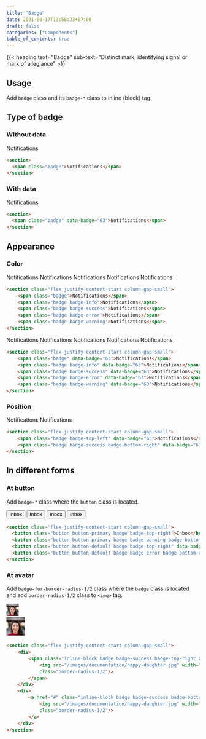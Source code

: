 ```yaml
---
title: "Badge"
date: 2021-06-17T13:58:33+07:00
draft: false
categories: ["Components"]
table_of_contents: true
---
```


{{< heading text="Badge" sub-text="Distinct mark, identifying signal or mark of allegiance" >}}

## Usage

Add `badge` class and its `badge-*` class to inline (block) tag.

## Type of badge

### Without data

<section>
    <span class="badge badge-bottom-right">Notifications</span>
</section>

```html
<section>
  <span class="badge">Notifications</span>
</section>
```

### With data

<section>
    <span class="badge" data-badge="63">Notifications</span>
</section>

```html
<section>
  <span class="badge" data-badge="63">Notifications</span>
</section>
```

## Appearance

### Color

<section class="flex justify-content-start column-gap-small">
    <span class="badge">Notifications</span>
    <span class="badge badge-info">Notifications</span>
    <span class="badge badge-success">Notifications</span>
    <span class="badge badge-error">Notifications</span>
    <span class="badge badge-warning">Notifications</span>
</section>

``` html
<section class="flex justify-content-start column-gap-small">
    <span class="badge">Notifications</span>
    <span class="badge badge-info">Notifications</span>
    <span class="badge badge-success">Notifications</span>
    <span class="badge badge-error">Notifications</span>
    <span class="badge badge-warning">Notifications</span>
</section>
```

<section class="flex justify-content-start column-gap-small">
    <span class="badge" data-badge="63">Notifications</span>
    <span class="badge badge-info" data-badge="63">Notifications</span>
    <span class="badge badge-success" data-badge="63">Notifications</span>
    <span class="badge badge-error" data-badge="63">Notifications</span>
    <span class="badge badge-warning" data-badge="63">Notifications</span>
</section>

``` html
<section class="flex justify-content-start column-gap-small">
    <span class="badge" data-badge="63">Notifications</span>
    <span class="badge badge-info" data-badge="63">Notifications</span>
    <span class="badge badge-success" data-badge="63">Notifications</span>
    <span class="badge badge-error" data-badge="63">Notifications</span>
    <span class="badge badge-warning" data-badge="63">Notifications</span>
</section>
```

### Position

<section class="flex justify-content-start column-gap-small">
    <span class="badge badge-top-left" data-badge="63">Notifications</span>
    <span class="badge badge-success badge-bottom-right" data-badge="63">Notifications</span>
</section>

``` html
<section class="flex justify-content-start column-gap-small">
    <span class="badge badge-top-left" data-badge="63">Notifications</span>
    <span class="badge badge-success badge-bottom-right" data-badge="63">Notifications</span>
</section>
```

## In different forms

### At button

Add `badge-*` class where the `button` class is located.

<section class="flex justify-content-start column-gap-small">
    <button class="button button-primary badge badge-top-right">Inbox</button>
    <button class="button button-primary badge badge-warning badge-bottom-right">Inbox</button>
    <button class="button button-default badge badge-top-right" data-badge="5">Inbox</button>
    <button class="button button-default badge badge-error badge-bottom-right" data-badge="5">Inbox</button>
</section>

```html
<section class="flex justify-content-start column-gap-small">
  <button class="button button-primary badge badge-top-right">Inbox</button>
  <button class="button button-primary badge badge-warning badge-bottom-right">Inbox</button>
  <button class="button button-default badge badge-top-right" data-badge="5">Inbox</button>
  <button class="button button-default badge badge-error badge-bottom-right" data-badge="5">Inbox</button>
</section>
```

### At avatar

Add `badge-for-border-radius-1/2` class where the `badge` class is located and add `border-radius-1/2` class to `<img>` tag.

<section class="flex justify-content-start column-gap-small">
    <div>
        <span class="inline-block badge badge-success badge-top-right badge-for-border-radius-1/2">
            <img src="/images/documentation/happy-daughter.jpg" width="32" height="32"
            class="border-radius-1/2"/>
        </span>
    </div>
    <div>
        <a href="#" class="inline-block badge badge-success badge-bottom-right badge-for-border-radius-1/2">
            <img src="/images/documentation/happy-daughter.jpg" width="48" height="48"
            class="border-radius-1/2"/>
        </a>
    </div>
</section>

```html
<section class="flex justify-content-start column-gap-small">
    <div>
        <span class="inline-block badge badge-success badge-top-right badge-for-border-radius-1/2">
            <img src="/images/documentation/happy-daughter.jpg" width="32" height="32"
            class="border-radius-1/2"/>
        </span>
    </div>
    <div>
        <a href="#" class="inline-block badge badge-success badge-bottom-right badge-for-border-radius-1/2">
            <img src="/images/documentation/happy-daughter.jpg" width="48" height="48"
            class="border-radius-1/2"/>
        </a>
    </div>
</section>
```
